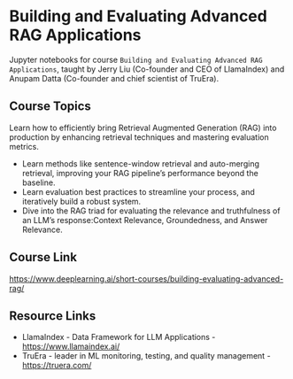 # Building and Evaluating Advanced RAG Applications

Jupyter notebooks for course `Building and Evaluating Advanced RAG Applications`, taught by Jerry Liu (Co-founder and CEO of LlamaIndex) and Anupam Datta (Co-founder and chief scientist of TruEra).

## Course Topics

Learn how to efficiently bring Retrieval Augmented Generation (RAG) into production by enhancing retrieval techniques and mastering evaluation metrics.

- Learn methods like sentence-window retrieval and auto-merging retrieval, improving your RAG pipeline’s performance beyond the baseline.
- Learn evaluation best practices to streamline your process, and iteratively build a robust system.
- Dive into the RAG triad for evaluating the relevance and truthfulness of an LLM’s response:Context Relevance, Groundedness, and Answer Relevance.


## Course Link

https://www.deeplearning.ai/short-courses/building-evaluating-advanced-rag/

## Resource Links

- LlamaIndex - Data Framework for LLM Applications - https://www.llamaindex.ai/
- TruEra - leader in ML monitoring, testing, and quality management - https://truera.com/

